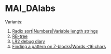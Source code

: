 # MAI_DAlabs

Variants:
1. [Radix sort|Numbers|Variable length strings](/LR_DA1)
2. [RB-tree](/LR_DA2)
3. [LR2 debug diary](/LR_DA3)
4. [Finding a pattern on Z-blocks|Words <16 chars](/LR_DA4)
